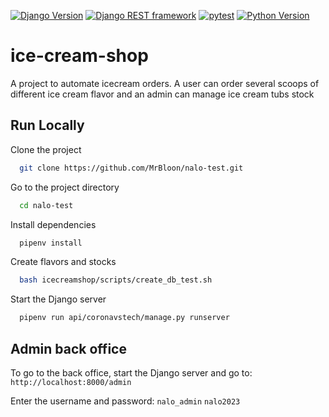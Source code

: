[![Django Version](https://img.shields.io/badge/django-4.2-green.svg)](https://docs.djangoproject.com/en/3.2/)
[![Django REST framework](https://img.shields.io/badge/django--rest--framework-3.14-green.svg)](https://www.django-rest-framework.org/)
[![pytest](https://img.shields.io/badge/pytest-7.3.1-green.svg)](https://docs.pytest.org/en/stable/)
[![Python Version](https://img.shields.io/badge/python-3.9.7-blue.svg)](https://www.python.org/downloads/release/python-390/)


# ice-cream-shop

A project to automate icecream orders. A user can order several scoops of different ice cream flavor and an admin can manage ice cream tubs stock
## Run Locally

Clone the project

```bash
  git clone https://github.com/MrBloon/nalo-test.git
```

Go to the project directory

```bash
  cd nalo-test
```

Install dependencies

```bash
  pipenv install
```

Create flavors and stocks

```bash
  bash icecreamshop/scripts/create_db_test.sh
```


Start the Django server

```bash
  pipenv run api/coronavstech/manage.py runserver
```

## Admin back office

To go to the back office, start the Django server and go to:
`http://localhost:8000/admin`


Enter the username and password:
`nalo_admin`
`nalo2023`
